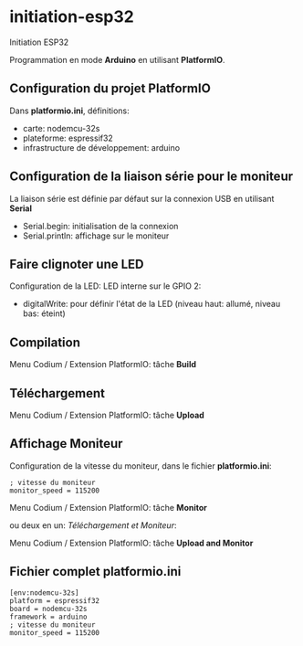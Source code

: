 # initiation-esp32
Initiation ESP32

Programmation en mode **Arduino** en utilisant **PlatformIO**.

## Configuration du projet PlatformIO

Dans **platformio.ini**, définitions:

* carte: nodemcu-32s
* plateforme: espressif32
* infrastructure de développement: arduino

## Configuration de la liaison série pour le moniteur

La liaison série est définie par défaut sur la connexion USB en utilisant **Serial**

* Serial.begin: initialisation de la connexion
* Serial.println: affichage sur le moniteur

## Faire clignoter une LED

Configuration de la LED: LED interne sur le GPIO 2:

* digitalWrite: pour définir l'état de la LED (niveau haut: allumé, niveau bas: éteint)

## Compilation

Menu Codium / Extension PlatformIO: tâche **Build**

## Téléchargement

Menu Codium / Extension PlatformIO: tâche **Upload**

## Affichage Moniteur

Configuration de la vitesse du moniteur, dans le fichier **platformio.ini**:

```
; vitesse du moniteur
monitor_speed = 115200
```

Menu Codium / Extension PlatformIO: tâche **Monitor**

ou deux en un: *Téléchargement et Moniteur*:

Menu Codium / Extension PlatformIO: tâche **Upload and Monitor**

## Fichier complet platformio.ini

```
[env:nodemcu-32s]
platform = espressif32
board = nodemcu-32s
framework = arduino
; vitesse du moniteur
monitor_speed = 115200
```

